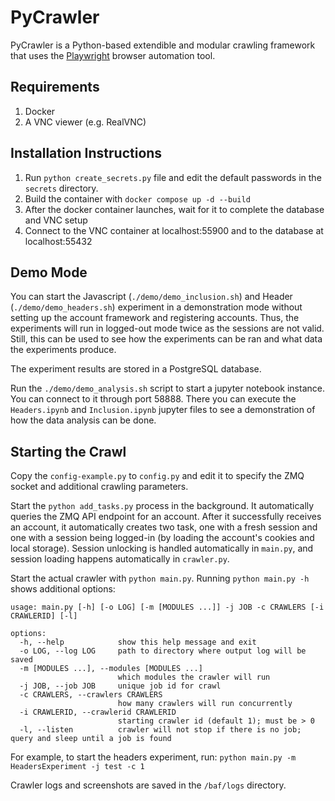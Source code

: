 # PyCrawler

PyCrawler is a Python-based extendible and modular crawling framework that uses the [Playwright](https://playwright.dev/) browser automation tool.

## Requirements
1. Docker
2. A VNC viewer (e.g. RealVNC)

## Installation Instructions
1. Run `python create_secrets.py` file and edit the default passwords in the `secrets` directory.
2. Build the container with `docker compose up -d --build`
3. After the docker container launches, wait for it to complete the database and VNC setup
4. Connect to the VNC container at localhost:55900 and to the database at localhost:55432

## Demo Mode

You can start the Javascript (`./demo/demo_inclusion.sh`) and Header (`./demo/demo_headers.sh`) experiment in a demonstration mode without setting up the account framework and registering accounts. Thus, the experiments will run in logged-out mode twice as the sessions are not valid. Still, this can be used to see how the experiments can be ran and what data the experiments produce.

The experiment results are stored in a PostgreSQL database.

Run the `./demo/demo_analysis.sh` script to start a jupyter notebook instance. You can connect to it through port 58888. There you can execute the `Headers.ipynb` and `Inclusion.ipynb` jupyter files to see a demonstration of how the data analysis can be done.

## Starting the Crawl
Copy the `config-example.py` to `config.py` and edit it to specify the ZMQ socket and additional crawling parameters.

Start the `python add_tasks.py` process in the background. It automatically queries the ZMQ API endpoint for an account. After it successfully receives an account, it automatically creates two task, one with a fresh session and one with a session being logged-in (by loading the account's cookies and local storage). Session unlocking is handled automatically in `main.py`, and session loading happens automatically in `crawler.py`.

Start the actual crawler with `python main.py`. Running `python main.py -h` shows additional options:
```
usage: main.py [-h] [-o LOG] [-m [MODULES ...]] -j JOB -c CRAWLERS [-i CRAWLERID] [-l]

options:
  -h, --help            show this help message and exit
  -o LOG, --log LOG     path to directory where output log will be saved
  -m [MODULES ...], --modules [MODULES ...]
                        which modules the crawler will run
  -j JOB, --job JOB     unique job id for crawl
  -c CRAWLERS, --crawlers CRAWLERS
                        how many crawlers will run concurrently
  -i CRAWLERID, --crawlerid CRAWLERID
                        starting crawler id (default 1); must be > 0
  -l, --listen          crawler will not stop if there is no job; query and sleep until a job is found
  ```

For example, to start the headers experiment, run: `python main.py -m HeadersExperiment -j test -c 1`

Crawler logs and screenshots are saved in the `/baf/logs` directory.
